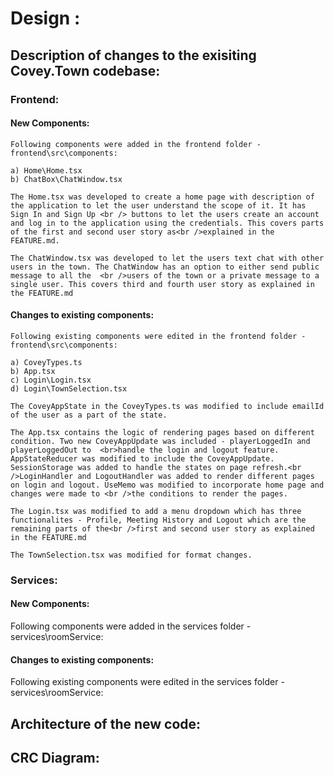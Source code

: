 # Design :

## Description of changes to the exisiting Covey.Town codebase:

### Frontend:

#### New Components:

    Following components were added in the frontend folder - frontend\src\components:

    a) Home\Home.tsx
    b) ChatBox\ChatWindow.tsx

    The Home.tsx was developed to create a home page with description of the application to let the user understand the scope of it. It has Sign In and Sign Up <br /> buttons to let the users create an account and log in to the application using the credentials. This covers parts of the first and second user story as<br />explained in the FEATURE.md.
    
    The ChatWindow.tsx was developed to let the users text chat with other users in the town. The ChatWindow has an option to either send public message to all the  <br />users of the town or a private message to a single user. This covers third and fourth user story as explained in the FEATURE.md


#### Changes to existing components:

    Following existing components were edited in the frontend folder - frontend\src\components:

    a) CoveyTypes.ts
    b) App.tsx
    c) Login\Login.tsx
    d) Login\TownSelection.tsx

    The CoveyAppState in the CoveyTypes.ts was modified to include emailId of the user as a part of the state.

    The App.tsx contains the logic of rendering pages based on different condition. Two new CoveyAppUpdate was included - playerLoggedIn and playerLoggedOut to  <br>handle the login and logout feature. AppStateReducer was modified to include the CoveyAppUpdate. SessionStorage was added to handle the states on page refresh.<br />LoginHandler and LogoutHandler was added to render different pages on login and logout. UseMemo was modified to incorporate home page and changes were made to <br />the conditions to render the pages. 

    The Login.tsx was modified to add a menu dropdown which has three functionalites - Profile, Meeting History and Logout which are the remaining parts of the<br />first and second user story as explained in the FEATURE.md

    The TownSelection.tsx was modified for format changes.


### Services:

#### New Components:

Following components were added in the services folder - services\roomService:

#### Changes to existing components:

Following existing components were edited in the services folder - services\roomService:


## Architecture of the new code:

## CRC Diagram: